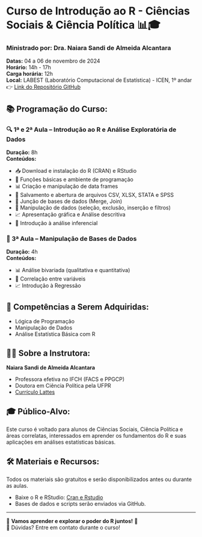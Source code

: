 # Curso de Introdução ao R - Ciências Sociais & Ciência Política 📊🎓

### Ministrado por: **Dra. Naiara Sandi de Almeida Alcantara**  
**Datas:** 04 a 06 de novembro de 2024  
**Horário:** 14h - 17h  
**Carga horária:** 12h  
**Local:** LABEST (Laboratório Computacional de Estatística) - ICEN, 1º andar  
👉 [Link do Repositório GitHub](https://github.com/NaiaraSandi1995/CursoR2024)  

## 📚 Programação do Curso:

### 🔍 1ª e 2ª Aula – Introdução ao R e Análise Exploratória de Dados
**Duração:** 8h  
**Conteúdos:**  
- 📥 Download e instalação do R (CRAN) e RStudio  
- 🎯 Funções básicas e ambiente de programação  
- 📊 Criação e manipulação de data frames  
- 💾 Salvamento e abertura de arquivos CSV, XLSX, STATA e SPSS  
- 🔗 Junção de bases de dados (Merge, Join)  
- 🔎 Manipulação de dados (seleção, exclusão, inserção e filtros)  
- 📈 Apresentação gráfica e Análise descritiva  
- 🔬 Introdução à análise inferencial  

### 🔄 3ª Aula – Manipulação de Bases de Dados
**Duração:** 4h  
**Conteúdos:**  
- 📊 Análise bivariada (qualitativa e quantitativa)  
- 🔗 Correlação entre variáveis  
- 📈 Introdução à Regressão

## 🎯 Competências a Serem Adquiridas:
- Lógica de Programação  
- Manipulação de Dados  
- Análise Estatística Básica com R  

## 👩‍🏫 Sobre a Instrutora:  
**Naiara Sandi de Almeida Alcantara**  
- Professora efetiva no IFCH (FACS e PPGCP)  
- Doutora em Ciência Política pela UFPR  
- [Currículo Lattes](http://lattes.cnpq.br/3451135311500060)  

## 🎓 Público-Alvo:
Este curso é voltado para alunos de Ciências Sociais, Ciência Política e áreas correlatas, interessados em aprender os fundamentos do R e suas aplicações em análises estatísticas básicas.

## 🛠️ Materiais e Recursos:
Todos os materiais são gratuitos e serão disponibilizados antes ou durante as aulas.  
- Baixe o R e RStudio: [Cran e Rstudio](https://posit.co/download/rstudio-desktop/)  
- Bases de dados e scripts serão enviados via GitHub.

---

🎉 **Vamos aprender e explorar o poder do R juntos!** 🎉  
📩 Dúvidas? Entre em contato durante o curso!  
